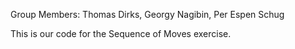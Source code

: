 Group Members: Thomas Dirks, Georgy Nagibin, Per Espen Schug

This is our code for the Sequence of Moves exercise.
